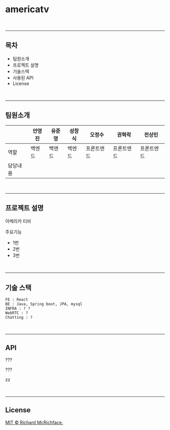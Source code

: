 # americatv



</br>

---
## **목차**

- 팀원소개
- 프로젝트 설명
- 기술스택
- 사용된 API
- License

</br>

---

## **팀원소개**

|  | 안영진 | 유준영 | 성창식 | 오정수 | 권혁락 | 전상민 |
| --- | --- | --- | --- | --- | --- | --- |
| 역할 | 백엔드 | 백엔드 | 백엔드 | 프론트엔드 | 프론트엔드 | 프론트엔드 |
| 담당내용 |  |  | |  | |  |

</br>

---

## **프로젝트 설명**

아메리카 티비

주요기능

- 1번
- 2번
- 3번

</br>


---

## **기술 스택**

```
FE : React
BE : Java, Spring boot, JPA, mysql
INFRA : ? ?
WebRTC : ?
Chatting : ?
```

</br>

---

## **API**

???

???

zz

</br>

---

## **License**

[MIT © Richard McRichface.](https://www.notion.so/LICENSE)
